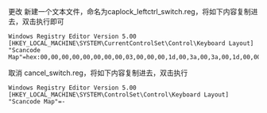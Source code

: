 更改 新建一个文本文件，命名为caplock_leftctrl_switch.reg，将如下内容复制进去，双击执行即可

```text
Windows Registry Editor Version 5.00
[HKEY_LOCAL_MACHINE\SYSTEM\CurrentControlSet\Control\Keyboard Layout]
"Scancode Map"=hex:00,00,00,00,00,00,00,00,03,00,00,00,1d,00,3a,00,3a,00,1d,00,00,00,00,00
```

取消 cancel_switch.reg，将如下内容复制进去，双击执行

```text
Windows Registry Editor Version 5.00
[HKEY_LOCAL_MACHINE\SYSTEM\ControlSet\Control\Keyboard Layout]
"Scancode Map"=-
```